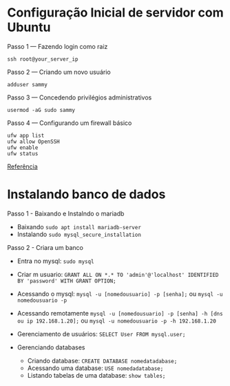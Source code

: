 # Configuração Inicial de servidor com Ubuntu 

Passo 1 — Fazendo login como raiz

```ssh root@your_server_ip```

Passo 2 — Criando um novo usuário

```adduser sammy```

Passo 3 — Concedendo privilégios administrativos

```usermod -aG sudo sammy```

Passo 4 — Configurando um firewall básico

```
ufw app list
ufw allow OpenSSH
ufw enable
ufw status
```
<a href="https://www.digitalocean.com/community/tutorials/initial-server-setup-with-ubuntu-20-04-pt">Referência</a>
# Instalando banco de dados

Passo 1 - Baixando e Instalndo o mariadb

- Baixando ```sudo apt install mariadb-server```
- Instalando ```sudo mysql_secure_installation```

Passo 2 - Criara um banco 

- Entra no mysql: ```sudo mysql```
- Criar m usuario: ```GRANT ALL ON *.* TO 'admin'@'localhost' IDENTIFIED BY 'password' WITH GRANT OPTION;```
- Acessando o mysql: ```mysql -u [nomedousuario] -p [senha];``` ou ```mysql -u nomedousuario -p ```
- Acessando remotamente ```mysql -u [nomedousuario] -p [senha] -h [dns ou ip 192.168.1.20];``` ou ```mysql -u nomedousuario -p -h 192.168.1.20```
- Gerenciamento de usuários: ```SELECT User FROM mysql.user;```
- Gerenciando databases

  - Criando database: ```CREATE DATABASE nomedatadabase;```
  - Acessando uma database: ```USE nomedadatabase;```
  - Listando tabelas de uma database: ```show tables;```
